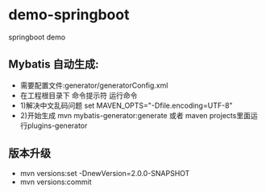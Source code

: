 # demo-springboot
springboot demo

## Mybatis 自动生成:
- 需要配置文件:generator/generatorConfig.xml  
- 在工程根目录下 命令提示符 运行命令
- 1)解决中文乱码问题 set MAVEN_OPTS="-Dfile.encoding=UTF-8"
- 2)开始生成 mvn mybatis-generator:generate 或者 maven projects里面运行plugins-generator

## 版本升级
- mvn versions:set -DnewVersion=2.0.0-SNAPSHOT
- mvn versions:commit